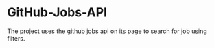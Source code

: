 # GitHub-Jobs-API
The project uses the github jobs api on its page to search for job using filters.
